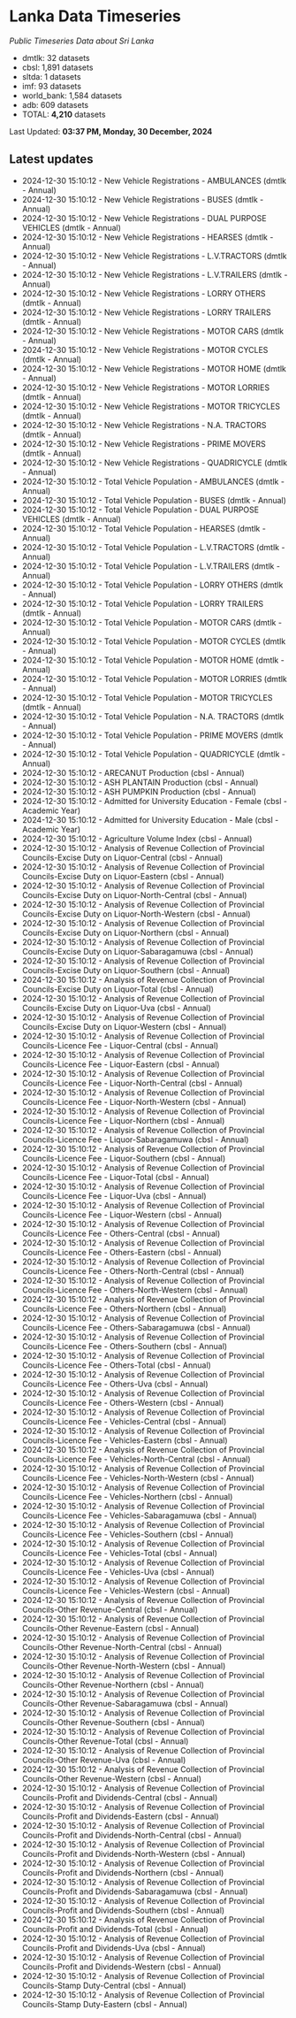 # Lanka Data Timeseries
*Public Timeseries Data about Sri Lanka*

* dmtlk: 32 datasets
* cbsl: 1,891 datasets
* sltda: 1 datasets
* imf: 93 datasets
* world_bank: 1,584 datasets
* adb: 609 datasets
* TOTAL: **4,210** datasets

Last Updated: **03:37 PM, Monday, 30 December, 2024**

## Latest updates

* 2024-12-30 15:10:12 - New Vehicle Registrations - AMBULANCES (dmtlk - Annual)
* 2024-12-30 15:10:12 - New Vehicle Registrations - BUSES (dmtlk - Annual)
* 2024-12-30 15:10:12 - New Vehicle Registrations - DUAL PURPOSE VEHICLES (dmtlk - Annual)
* 2024-12-30 15:10:12 - New Vehicle Registrations - HEARSES (dmtlk - Annual)
* 2024-12-30 15:10:12 - New Vehicle Registrations - L.V.TRACTORS (dmtlk - Annual)
* 2024-12-30 15:10:12 - New Vehicle Registrations - L.V.TRAILERS (dmtlk - Annual)
* 2024-12-30 15:10:12 - New Vehicle Registrations - LORRY OTHERS (dmtlk - Annual)
* 2024-12-30 15:10:12 - New Vehicle Registrations - LORRY TRAILERS (dmtlk - Annual)
* 2024-12-30 15:10:12 - New Vehicle Registrations - MOTOR CARS (dmtlk - Annual)
* 2024-12-30 15:10:12 - New Vehicle Registrations - MOTOR CYCLES (dmtlk - Annual)
* 2024-12-30 15:10:12 - New Vehicle Registrations - MOTOR HOME (dmtlk - Annual)
* 2024-12-30 15:10:12 - New Vehicle Registrations - MOTOR LORRIES (dmtlk - Annual)
* 2024-12-30 15:10:12 - New Vehicle Registrations - MOTOR TRICYCLES (dmtlk - Annual)
* 2024-12-30 15:10:12 - New Vehicle Registrations - N.A. TRACTORS (dmtlk - Annual)
* 2024-12-30 15:10:12 - New Vehicle Registrations - PRIME MOVERS (dmtlk - Annual)
* 2024-12-30 15:10:12 - New Vehicle Registrations - QUADRICYCLE (dmtlk - Annual)
* 2024-12-30 15:10:12 - Total Vehicle Population - AMBULANCES (dmtlk - Annual)
* 2024-12-30 15:10:12 - Total Vehicle Population - BUSES (dmtlk - Annual)
* 2024-12-30 15:10:12 - Total Vehicle Population - DUAL PURPOSE VEHICLES (dmtlk - Annual)
* 2024-12-30 15:10:12 - Total Vehicle Population - HEARSES (dmtlk - Annual)
* 2024-12-30 15:10:12 - Total Vehicle Population - L.V.TRACTORS (dmtlk - Annual)
* 2024-12-30 15:10:12 - Total Vehicle Population - L.V.TRAILERS (dmtlk - Annual)
* 2024-12-30 15:10:12 - Total Vehicle Population - LORRY OTHERS (dmtlk - Annual)
* 2024-12-30 15:10:12 - Total Vehicle Population - LORRY TRAILERS (dmtlk - Annual)
* 2024-12-30 15:10:12 - Total Vehicle Population - MOTOR CARS (dmtlk - Annual)
* 2024-12-30 15:10:12 - Total Vehicle Population - MOTOR CYCLES (dmtlk - Annual)
* 2024-12-30 15:10:12 - Total Vehicle Population - MOTOR HOME (dmtlk - Annual)
* 2024-12-30 15:10:12 - Total Vehicle Population - MOTOR LORRIES (dmtlk - Annual)
* 2024-12-30 15:10:12 - Total Vehicle Population - MOTOR TRICYCLES (dmtlk - Annual)
* 2024-12-30 15:10:12 - Total Vehicle Population - N.A. TRACTORS (dmtlk - Annual)
* 2024-12-30 15:10:12 - Total Vehicle Population - PRIME MOVERS (dmtlk - Annual)
* 2024-12-30 15:10:12 - Total Vehicle Population - QUADRICYCLE (dmtlk - Annual)
* 2024-12-30 15:10:12 - ARECANUT Production (cbsl - Annual)
* 2024-12-30 15:10:12 - ASH PLANTAIN Production (cbsl - Annual)
* 2024-12-30 15:10:12 - ASH PUMPKIN Production (cbsl - Annual)
* 2024-12-30 15:10:12 - Admitted for University Education - Female (cbsl - Academic Year)
* 2024-12-30 15:10:12 - Admitted for University Education - Male (cbsl - Academic Year)
* 2024-12-30 15:10:12 - Agriculture Volume Index (cbsl - Annual)
* 2024-12-30 15:10:12 - Analysis of Revenue Collection of Provincial Councils-Excise Duty on Liquor-Central (cbsl - Annual)
* 2024-12-30 15:10:12 - Analysis of Revenue Collection of Provincial Councils-Excise Duty on Liquor-Eastern (cbsl - Annual)
* 2024-12-30 15:10:12 - Analysis of Revenue Collection of Provincial Councils-Excise Duty on Liquor-North-Central (cbsl - Annual)
* 2024-12-30 15:10:12 - Analysis of Revenue Collection of Provincial Councils-Excise Duty on Liquor-North-Western (cbsl - Annual)
* 2024-12-30 15:10:12 - Analysis of Revenue Collection of Provincial Councils-Excise Duty on Liquor-Northern (cbsl - Annual)
* 2024-12-30 15:10:12 - Analysis of Revenue Collection of Provincial Councils-Excise Duty on Liquor-Sabaragamuwa (cbsl - Annual)
* 2024-12-30 15:10:12 - Analysis of Revenue Collection of Provincial Councils-Excise Duty on Liquor-Southern (cbsl - Annual)
* 2024-12-30 15:10:12 - Analysis of Revenue Collection of Provincial Councils-Excise Duty on Liquor-Total (cbsl - Annual)
* 2024-12-30 15:10:12 - Analysis of Revenue Collection of Provincial Councils-Excise Duty on Liquor-Uva (cbsl - Annual)
* 2024-12-30 15:10:12 - Analysis of Revenue Collection of Provincial Councils-Excise Duty on Liquor-Western (cbsl - Annual)
* 2024-12-30 15:10:12 - Analysis of Revenue Collection of Provincial Councils-Licence Fee - Liquor-Central (cbsl - Annual)
* 2024-12-30 15:10:12 - Analysis of Revenue Collection of Provincial Councils-Licence Fee - Liquor-Eastern (cbsl - Annual)
* 2024-12-30 15:10:12 - Analysis of Revenue Collection of Provincial Councils-Licence Fee - Liquor-North-Central (cbsl - Annual)
* 2024-12-30 15:10:12 - Analysis of Revenue Collection of Provincial Councils-Licence Fee - Liquor-North-Western (cbsl - Annual)
* 2024-12-30 15:10:12 - Analysis of Revenue Collection of Provincial Councils-Licence Fee - Liquor-Northern (cbsl - Annual)
* 2024-12-30 15:10:12 - Analysis of Revenue Collection of Provincial Councils-Licence Fee - Liquor-Sabaragamuwa (cbsl - Annual)
* 2024-12-30 15:10:12 - Analysis of Revenue Collection of Provincial Councils-Licence Fee - Liquor-Southern (cbsl - Annual)
* 2024-12-30 15:10:12 - Analysis of Revenue Collection of Provincial Councils-Licence Fee - Liquor-Total (cbsl - Annual)
* 2024-12-30 15:10:12 - Analysis of Revenue Collection of Provincial Councils-Licence Fee - Liquor-Uva (cbsl - Annual)
* 2024-12-30 15:10:12 - Analysis of Revenue Collection of Provincial Councils-Licence Fee - Liquor-Western (cbsl - Annual)
* 2024-12-30 15:10:12 - Analysis of Revenue Collection of Provincial Councils-Licence Fee - Others-Central (cbsl - Annual)
* 2024-12-30 15:10:12 - Analysis of Revenue Collection of Provincial Councils-Licence Fee - Others-Eastern (cbsl - Annual)
* 2024-12-30 15:10:12 - Analysis of Revenue Collection of Provincial Councils-Licence Fee - Others-North-Central (cbsl - Annual)
* 2024-12-30 15:10:12 - Analysis of Revenue Collection of Provincial Councils-Licence Fee - Others-North-Western (cbsl - Annual)
* 2024-12-30 15:10:12 - Analysis of Revenue Collection of Provincial Councils-Licence Fee - Others-Northern (cbsl - Annual)
* 2024-12-30 15:10:12 - Analysis of Revenue Collection of Provincial Councils-Licence Fee - Others-Sabaragamuwa (cbsl - Annual)
* 2024-12-30 15:10:12 - Analysis of Revenue Collection of Provincial Councils-Licence Fee - Others-Southern (cbsl - Annual)
* 2024-12-30 15:10:12 - Analysis of Revenue Collection of Provincial Councils-Licence Fee - Others-Total (cbsl - Annual)
* 2024-12-30 15:10:12 - Analysis of Revenue Collection of Provincial Councils-Licence Fee - Others-Uva (cbsl - Annual)
* 2024-12-30 15:10:12 - Analysis of Revenue Collection of Provincial Councils-Licence Fee - Others-Western (cbsl - Annual)
* 2024-12-30 15:10:12 - Analysis of Revenue Collection of Provincial Councils-Licence Fee - Vehicles-Central (cbsl - Annual)
* 2024-12-30 15:10:12 - Analysis of Revenue Collection of Provincial Councils-Licence Fee - Vehicles-Eastern (cbsl - Annual)
* 2024-12-30 15:10:12 - Analysis of Revenue Collection of Provincial Councils-Licence Fee - Vehicles-North-Central (cbsl - Annual)
* 2024-12-30 15:10:12 - Analysis of Revenue Collection of Provincial Councils-Licence Fee - Vehicles-North-Western (cbsl - Annual)
* 2024-12-30 15:10:12 - Analysis of Revenue Collection of Provincial Councils-Licence Fee - Vehicles-Northern (cbsl - Annual)
* 2024-12-30 15:10:12 - Analysis of Revenue Collection of Provincial Councils-Licence Fee - Vehicles-Sabaragamuwa (cbsl - Annual)
* 2024-12-30 15:10:12 - Analysis of Revenue Collection of Provincial Councils-Licence Fee - Vehicles-Southern (cbsl - Annual)
* 2024-12-30 15:10:12 - Analysis of Revenue Collection of Provincial Councils-Licence Fee - Vehicles-Total (cbsl - Annual)
* 2024-12-30 15:10:12 - Analysis of Revenue Collection of Provincial Councils-Licence Fee - Vehicles-Uva (cbsl - Annual)
* 2024-12-30 15:10:12 - Analysis of Revenue Collection of Provincial Councils-Licence Fee - Vehicles-Western (cbsl - Annual)
* 2024-12-30 15:10:12 - Analysis of Revenue Collection of Provincial Councils-Other Revenue-Central (cbsl - Annual)
* 2024-12-30 15:10:12 - Analysis of Revenue Collection of Provincial Councils-Other Revenue-Eastern (cbsl - Annual)
* 2024-12-30 15:10:12 - Analysis of Revenue Collection of Provincial Councils-Other Revenue-North-Central (cbsl - Annual)
* 2024-12-30 15:10:12 - Analysis of Revenue Collection of Provincial Councils-Other Revenue-North-Western (cbsl - Annual)
* 2024-12-30 15:10:12 - Analysis of Revenue Collection of Provincial Councils-Other Revenue-Northern (cbsl - Annual)
* 2024-12-30 15:10:12 - Analysis of Revenue Collection of Provincial Councils-Other Revenue-Sabaragamuwa (cbsl - Annual)
* 2024-12-30 15:10:12 - Analysis of Revenue Collection of Provincial Councils-Other Revenue-Southern (cbsl - Annual)
* 2024-12-30 15:10:12 - Analysis of Revenue Collection of Provincial Councils-Other Revenue-Total (cbsl - Annual)
* 2024-12-30 15:10:12 - Analysis of Revenue Collection of Provincial Councils-Other Revenue-Uva (cbsl - Annual)
* 2024-12-30 15:10:12 - Analysis of Revenue Collection of Provincial Councils-Other Revenue-Western (cbsl - Annual)
* 2024-12-30 15:10:12 - Analysis of Revenue Collection of Provincial Councils-Profit and Dividends-Central (cbsl - Annual)
* 2024-12-30 15:10:12 - Analysis of Revenue Collection of Provincial Councils-Profit and Dividends-Eastern (cbsl - Annual)
* 2024-12-30 15:10:12 - Analysis of Revenue Collection of Provincial Councils-Profit and Dividends-North-Central (cbsl - Annual)
* 2024-12-30 15:10:12 - Analysis of Revenue Collection of Provincial Councils-Profit and Dividends-North-Western (cbsl - Annual)
* 2024-12-30 15:10:12 - Analysis of Revenue Collection of Provincial Councils-Profit and Dividends-Northern (cbsl - Annual)
* 2024-12-30 15:10:12 - Analysis of Revenue Collection of Provincial Councils-Profit and Dividends-Sabaragamuwa (cbsl - Annual)
* 2024-12-30 15:10:12 - Analysis of Revenue Collection of Provincial Councils-Profit and Dividends-Southern (cbsl - Annual)
* 2024-12-30 15:10:12 - Analysis of Revenue Collection of Provincial Councils-Profit and Dividends-Total (cbsl - Annual)
* 2024-12-30 15:10:12 - Analysis of Revenue Collection of Provincial Councils-Profit and Dividends-Uva (cbsl - Annual)
* 2024-12-30 15:10:12 - Analysis of Revenue Collection of Provincial Councils-Profit and Dividends-Western (cbsl - Annual)
* 2024-12-30 15:10:12 - Analysis of Revenue Collection of Provincial Councils-Stamp Duty-Central (cbsl - Annual)
* 2024-12-30 15:10:12 - Analysis of Revenue Collection of Provincial Councils-Stamp Duty-Eastern (cbsl - Annual)